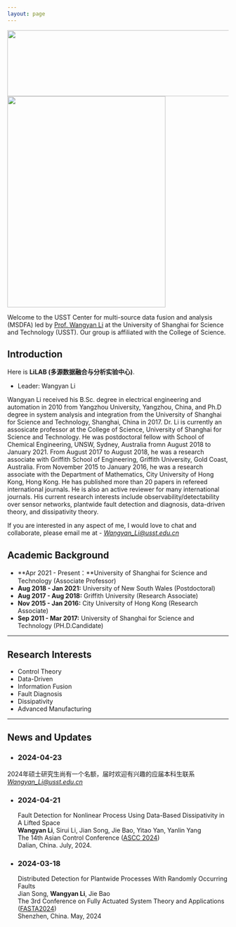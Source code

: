 ```yaml
---
layout: page
---
```


<div align="center">
    <img src="https://usst-lilab.github.io/实验室logo.png" width="900" height="150">
</div>
<img src="https://usst-lilab.github.io/images/LiLAB.png" class="floatpic" width="360" height="480">

Welcome to the USST Center for multi-source data fusion and analysis (MSDFA) led by [Prof. Wangyan Li](https://lxy.usst.edu.cn/2022/0107/c2208a263867/page.htm) at the University of Shanghai for Science and Technology (USST). Our group is affiliated with the College of Science. 

## Introduction
Here is **LiLAB (多源数据融合与分析实验中心)**.
- Leader: Wangyan Li

Wangyan Li received his B.Sc. degree in electrical engineering and automation in 2010 from Yangzhou University, Yangzhou, China, and Ph.D degree in system analysis and integration from the University of Shanghai for Science and Technology, Shanghai, China in 2017. Dr. Li is currently an assosicate professor at the College of Science, University of Shanghai for Science and Technology. He was postdoctoral fellow with School of Chemical Engineering, UNSW, Sydney, Australia fromn August 2018 to January 2021. From August 2017 to August 2018, he was a research associate with Griffith School of Engineering, Griffith University, Gold Coast, Australia. From November 2015 to January 2016, he was a research associate with the Department of Mathematics, City University of Hong Kong, Hong Kong. He has published more than 20 papers in refereed international journals. He is also an active reviewer for many international journals. His current research interests include observability/detectability over sensor networks, plantwide fault detection and diagnosis, data-driven theory, and dissipativity theory.

If you are interested in any aspect of me, I would love to chat and collaborate, please email me at - *Wangyan_Li@usst.edu.cn*

## Academic Background

- **Apr 2021 - Present：**University of Shanghai for Science and Technology (Associate Professor)
- **Aug 2018 - Jan 2021:** University of New South Wales (Postdoctoral)
- **Aug 2017 - Aug 2018:** Griffith University (Research Associate)
- **Nov 2015 - Jan 2016:** City University of Hong Kong (Research Associate)
- **Sep 2011 - Mar 2017:** University of Shanghai for Science and Technology (PH.D.Candidate)

---

## Research Interests

- Control Theory
- Data-Driven
- Information Fusion
- Fault Diagnosis
- Dissipativity
- Advanced Manufacturing

---

## News and Updates

- ### 2024-04-23

2024年硕士研究生尚有一个名额，届时欢迎有兴趣的应届本科生联系 *Wangyan_Li@usst.edu.cn*

- ### 2024-04-21

  Fault Detection for Nonlinear Process Using Data-Based Dissipativity in A Lifted Space<br> **Wangyan Li**, Sirui Li, Jian Song, Jie Bao, Yitao Yan, Yanlin Yang<br>The 14th Asian Control Conference ([ASCC 2024](https://ascc2024.dlut.edu.cn/Meeting/Default/Index_En?mid=b33811d2-a470-436f-9ad8-ca998c03a35d&page=1))<br>Dalian, China. July, 2024.

- ### 2024-03-18

  Distributed Detection for Plantwide Processes With Randomly Occurring Faults<br>Jian Song, **Wangyan Li**, Jie Bao<br>The 3rd Conference on Fully Actuated System Theory and Applications ([FASTA2024](http://fasta2024.fasta.org.cn/))<br>Shenzhen, China. May, 2024
